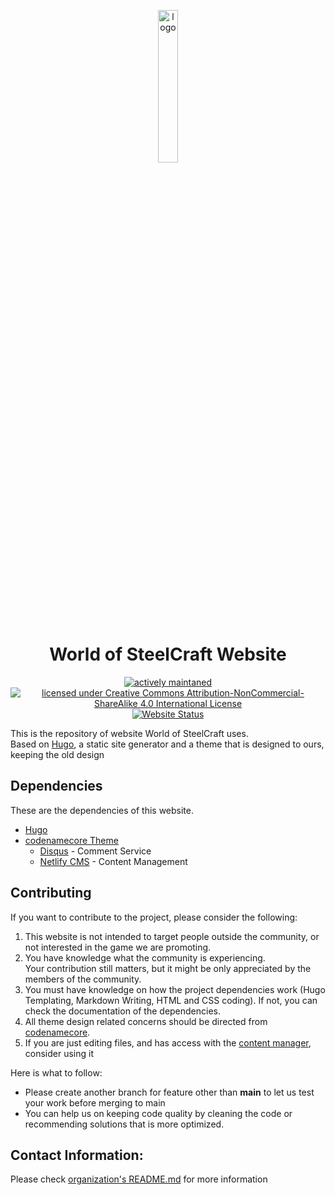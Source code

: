 <p align="center" width="20px">
  <img src="https://github.com/worldofsteelcraft/woscweb/blob/c84badfd9047d38cfd16be168ec1d3de88e57854/themes/WoSCWebCore/static/images/logo.png" alt="logo" width="25%"/><br>  
  <h1 align="center">World of SteelCraft Website</h1>
  <p align="center">
  <a href="https://github.com/worldofsteelcraft/woscweb/commits/main"><img src="https://img.shields.io/maintenance/yes/2022?style=plastic" alt="actively maintaned"></a>
  <a href="https://github.com/worldofsteelcraft/woscweb/blob/main/LICENSE"><img src="https://i.creativecommons.org/l/by-nc-sa/4.0/88x31.png" alt="licensed under Creative Commons Attribution-NonCommercial-ShareAlike 4.0 International License"></a>
    <br>
    <a href="worldofsteelcraft.tk"><img src="https://img.shields.io/website?down_color=red&down_message=offline&label=WoSC%20Website&style=plastic&up_color=green&up_message=online&url=https%3A%2F%2Fworldofsteelcraft.tk" alt="Website Status"></a>
  </p>
</p>
 
This is the repository of website World of SteelCraft uses.  
Based on [Hugo](https://gohugo.io), a static site generator and a theme that is designed to ours, keeping the old design

## Dependencies
These are the dependencies of this website.
- [Hugo](https://gohugo.io)
- [codenamecore Theme](https://github.com/dplayz/codenamecore)
  - [Disqus](https://disqus.com) - Comment Service
  - [Netlify CMS](https://netlifycms.org) - Content Management

## Contributing
If you want to contribute to the project, please consider the following:
1. This website is not intended to target people outside the community, or not interested in the game we are promoting.
2. You have knowledge what the community is experiencing.  
Your contribution still matters, but it might be only appreciated by the members of the community.
3. You must have knowledge on how the project dependencies work (Hugo Templating, Markdown Writing, HTML and CSS coding). If not, you can check the documentation of the dependencies.
4. All theme design related concerns should be directed from [codenamecore](https://github.com/dplayz/codenamecore).
5. If you are just editing files, and has access with the [content manager](https://worldofsteelcraft.tk/admin), consider using it

Here is what to follow:
- Please create another branch for feature other than **main** to let us test your work before merging to main
- You can help us on keeping code quality by cleaning the code or recommending solutions that is more optimized.

## Contact Information:
Please check [organization's README.md](https://github.com/worldofsteelcraft/.github/blob/main/profile/README.md) for more information
